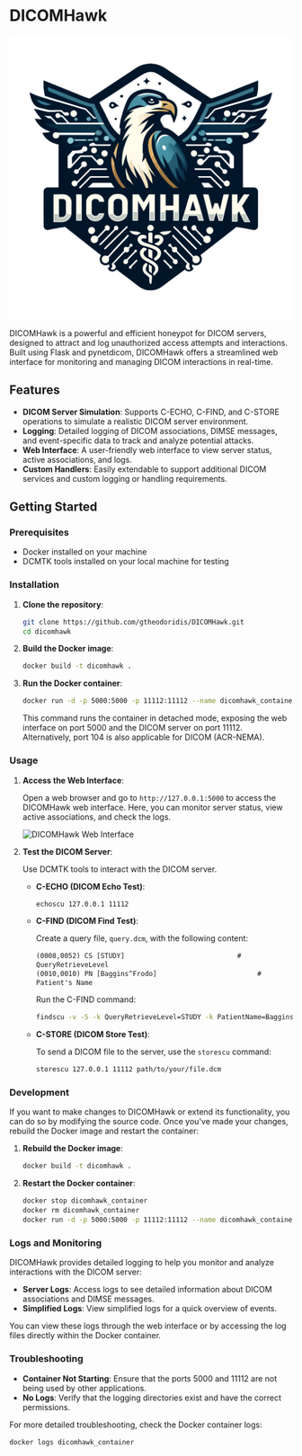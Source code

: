 # DICOMHawk

![DICOMHawk Logo](images/dicomhawk_logo.png)

DICOMHawk is a powerful and efficient honeypot for DICOM servers, designed to attract and log unauthorized access attempts and interactions. Built using Flask and pynetdicom, DICOMHawk offers a streamlined web interface for monitoring and managing DICOM interactions in real-time.

## Features

- **DICOM Server Simulation**: Supports C-ECHO, C-FIND, and C-STORE operations to simulate a realistic DICOM server environment.
- **Logging**: Detailed logging of DICOM associations, DIMSE messages, and event-specific data to track and analyze potential attacks.
- **Web Interface**: A user-friendly web interface to view server status, active associations, and logs.
- **Custom Handlers**: Easily extendable to support additional DICOM services and custom logging or handling requirements.

## Getting Started

### Prerequisites

- Docker installed on your machine
- DCMTK tools installed on your local machine for testing

### Installation

1. **Clone the repository**:

    ```bash
    git clone https://github.com/gtheodoridis/DICOMHawk.git
    cd dicomhawk
    ```

2. **Build the Docker image**:

    ```bash
    docker build -t dicomhawk .
    ```

3. **Run the Docker container**:

    ```bash
    docker run -d -p 5000:5000 -p 11112:11112 --name dicomhawk_container dicomhawk
    ```

    This command runs the container in detached mode, exposing the web interface on port 5000 and the DICOM server on port 11112. Alternatively, port 104 is also applicable for DICOM (ACR-NEMA).

### Usage

1. **Access the Web Interface**:

    Open a web browser and go to `http://127.0.0.1:5000` to access the DICOMHawk web interface. Here, you can monitor server status, view active associations, and check the logs.

    ![DICOMHawk Web Interface](images/screenshots.png)

2. **Test the DICOM Server**:

    Use DCMTK tools to interact with the DICOM server.

    - **C-ECHO (DICOM Echo Test)**:

        ```bash
        echoscu 127.0.0.1 11112
        ```

    - **C-FIND (DICOM Find Test)**:

        Create a query file, `query.dcm`, with the following content:

        ```plaintext
        (0008,0052) CS [STUDY]                            # QueryRetrieveLevel
        (0010,0010) PN [Baggins^Frodo]                         # Patient's Name
        ```

        Run the C-FIND command:

        ```bash
        findscu -v -S -k QueryRetrieveLevel=STUDY -k PatientName=Baggins^Frodo 127.0.0.1 11112
        ```

    - **C-STORE (DICOM Store Test)**:

        To send a DICOM file to the server, use the `storescu` command:

        ```bash
        storescu 127.0.0.1 11112 path/to/your/file.dcm
        ```

### Development

If you want to make changes to DICOMHawk or extend its functionality, you can do so by modifying the source code. Once you've made your changes, rebuild the Docker image and restart the container:

1. **Rebuild the Docker image**:

    ```bash
    docker build -t dicomhawk .
    ```

2. **Restart the Docker container**:

    ```bash
    docker stop dicomhawk_container
    docker rm dicomhawk_container
    docker run -d -p 5000:5000 -p 11112:11112 --name dicomhawk_container dicomhawk
    ```

### Logs and Monitoring

DICOMHawk provides detailed logging to help you monitor and analyze interactions with the DICOM server:

- **Server Logs**: Access logs to see detailed information about DICOM associations and DIMSE messages.
- **Simplified Logs**: View simplified logs for a quick overview of events.

You can view these logs through the web interface or by accessing the log files directly within the Docker container.

### Troubleshooting

- **Container Not Starting**: Ensure that the ports 5000 and 11112 are not being used by other applications.
- **No Logs**: Verify that the logging directories exist and have the correct permissions.

For more detailed troubleshooting, check the Docker container logs:

```bash
docker logs dicomhawk_container
